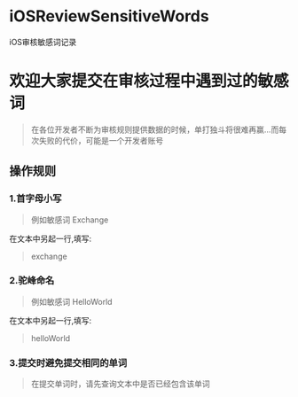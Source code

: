 # iOSReviewSensitiveWords
iOS审核敏感词记录

# 欢迎大家提交在审核过程中遇到过的敏感词
> 在各位开发者不断为审核规则提供数据的时候，单打独斗将很难再赢...而每次失败的代价，可能是一个开发者账号

## 操作规则

###   1.首字母小写

 > 例如敏感词 Exchange 
 
 在文本中另起一行,填写:
 > exchange
 
### 2.驼峰命名

 > 例如敏感词 HelloWorld 
 
 在文本中另起一行,填写:
 > helloWorld
 
### 3.提交时避免提交相同的单词

> 在提交单词时，请先查询文本中是否已经包含该单词
